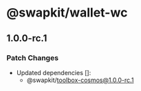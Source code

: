 # @swapkit/wallet-wc

## 1.0.0-rc.1

### Patch Changes

- Updated dependencies []:
  - @swapkit/toolbox-cosmos@1.0.0-rc.1
